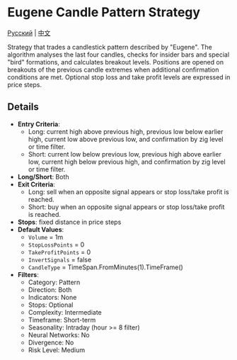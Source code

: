 # Eugene Candle Pattern Strategy
[Русский](README_ru.md) | [中文](README_cn.md)

Strategy that trades a candlestick pattern described by "Eugene". The algorithm analyses the last four candles, checks for insider bars and special "bird" formations, and calculates breakout levels. Positions are opened on breakouts of the previous candle extremes when additional confirmation conditions are met. Optional stop loss and take profit levels are expressed in price steps.

## Details

- **Entry Criteria**:
  - Long: current high above previous high, previous low below earlier high, current low above previous low, and confirmation by zig level or time filter.
  - Short: current low below previous low, previous high above earlier low, current high below previous high, and confirmation by zig level or time filter.
- **Long/Short**: Both
- **Exit Criteria**:
  - Long: sell when an opposite signal appears or stop loss/take profit is reached.
  - Short: buy when an opposite signal appears or stop loss/take profit is reached.
- **Stops**: fixed distance in price steps
- **Default Values**:
  - `Volume` = 1m
  - `StopLossPoints` = 0
  - `TakeProfitPoints` = 0
  - `InvertSignals` = false
  - `CandleType` = TimeSpan.FromMinutes(1).TimeFrame()
- **Filters**:
  - Category: Pattern
  - Direction: Both
  - Indicators: None
  - Stops: Optional
  - Complexity: Intermediate
  - Timeframe: Short-term
  - Seasonality: Intraday (hour >= 8 filter)
  - Neural Networks: No
  - Divergence: No
  - Risk Level: Medium
